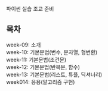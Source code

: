파이썬 실습 조교 준비

## 목차
week-09: 소개  
week-10: 기본문법(변수, 문자열, 형변환)  
week-11: 기본문법(조건문)  
week-12: 기본문법(반복문, 함수)  
week-13: 기본문법(리스트, 튜플, 딕셔너리)  
week014: 응용(알고리즘 구현)  
